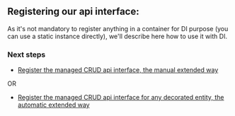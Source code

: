 ﻿## Registering our api interface:

As it's not mandatory to register anything in a container for DI purpose (you can use a static instance directly), we'll describe here how to use it with DI.

### Next steps

- [Register the managed CRUD api interface, the manual extended way](crud_extended_manual_registering.md)

OR

- [Register the managed CRUD api interface for any decorated entity, the automatic extended way](crud_extended_auto_registering.md)